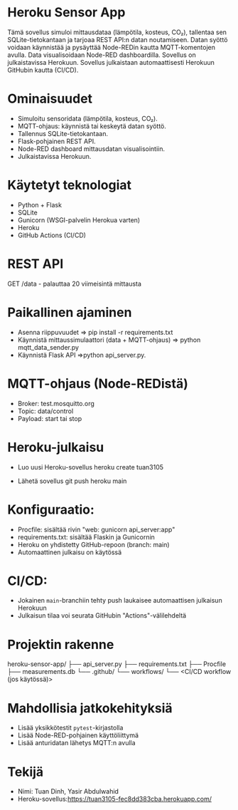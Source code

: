 
# Heroku Sensor App

Tämä sovellus simuloi mittausdataa (lämpötila, kosteus, CO₂), tallentaa sen SQLite-tietokantaan ja tarjoaa REST API:n datan noutamiseen. Datan syöttö voidaan käynnistää ja pysäyttää Node-REDin kautta MQTT-komentojen avulla. Data visualisoidaan Node-RED dashboardilla. Sovellus on julkaistavissa Herokuun. Sovellus julkaistaan automaattisesti Herokuun GitHubin kautta (CI/CD).

# Ominaisuudet
- Simuloitu sensoridata (lämpötila, kosteus, CO₂).
- MQTT-ohjaus: käynnistä tai keskeytä datan syöttö.
- Tallennus SQLite-tietokantaan.
- Flask-pohjainen REST API.
- Node-RED dashboard mittausdatan visualisointiin.
- Julkaistavissa Herokuun.

# Käytetyt teknologiat

- Python + Flask
- SQLite
- Gunicorn (WSGI-palvelin Herokua varten)
- Heroku
- GitHub Actions (CI/CD)

# REST API

GET /data - palauttaa 20 viimeisintä mittausta

# Paikallinen ajaminen
- Asenna riippuvuudet
     =>  pip install -r requirements.txt
- Käynnistä mittaussimulaattori (data + MQTT-ohjaus)
     => python mqtt_data_sender.py
- Käynnistä Flask API
     =>python api_server.py.

# MQTT-ohjaus (Node-REDistä)
- Broker: test.mosquitto.org
- Topic: data/control
- Payload: start tai stop

# Heroku-julkaisu
- Luo uusi Heroku-sovellus
     heroku create tuan3105

- Lähetä sovellus
     git push heroku main

# Konfiguraatio:

- Procfile: sisältää rivin "web: gunicorn api_server:app"
- requirements.txt: sisältää Flaskin ja Gunicornin
- Heroku on yhdistetty GitHub-repoon (branch: main)
- Automaattinen julkaisu on käytössä

# CI/CD:

- Jokainen `main`-branchiin tehty push laukaisee automaattisen julkaisun Herokuun
- Julkaisun tilaa voi seurata GitHubin "Actions"-välilehdeltä

# Projektin rakenne

heroku-sensor-app/
├── api_server.py
├── requirements.txt
├── Procfile
├── measurements.db
└── .github/
    └── workflows/
        └── <CI/CD workflow (jos käytössä)>

# Mahdollisia jatkokehityksiä

- Lisää yksikkötestit `pytest`-kirjastolla
- Lisää Node-RED-pohjainen käyttöliittymä
- Lisää anturidatan lähetys MQTT:n avulla

# Tekijä

- Nimi: Tuan Dinh, Yasir Abdulwahid 
- Heroku-sovellus:https://tuan3105-fec8dd383cba.herokuapp.com/
